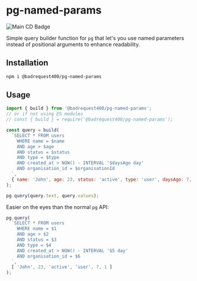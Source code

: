 
# pg-named-params

![Main CD Badge](https://github.com/badrequest400/pg-named-params/actions/workflows/cd.yml/badge.svg)

Simple query builder function for `pg` that let's you use named parameters instead of positional arguments to enhance readability.

## Installation

```bash
npm i @badrequest400/pg-named-params
```

## Usage

```js
import { build } from '@badrequest400/pg-named-params';
// or if not using ES modules
// const { build } = require('@badrequest400/pg-named-params');

const query = build(
  `SELECT * FROM users
    WHERE name = $name
    AND age > $age
    AND status = $status
    AND type = $type
    AND created_at > NOW() - INTERVAL '$daysAgo day'
    AND organisation_id = $organisationId
  `,
  { name: 'John', age: 23, status: 'active', type: 'user', daysAgo: 7, organisationId: 1 }
);

pg.query(query.text, query.values);
```

Easier on the eyes than the normal `pg` API:

```js
pg.query(
  `SELECT * FROM users
    WHERE name = $1
    AND age > $2
    AND status = $3
    AND type = $4
    AND created_at > NOW() - INTERVAL '$5 day'
    AND organisation_id = $6
  `,
  [ 'John', 23, 'active', 'user', 7, 1 ]
);
```
